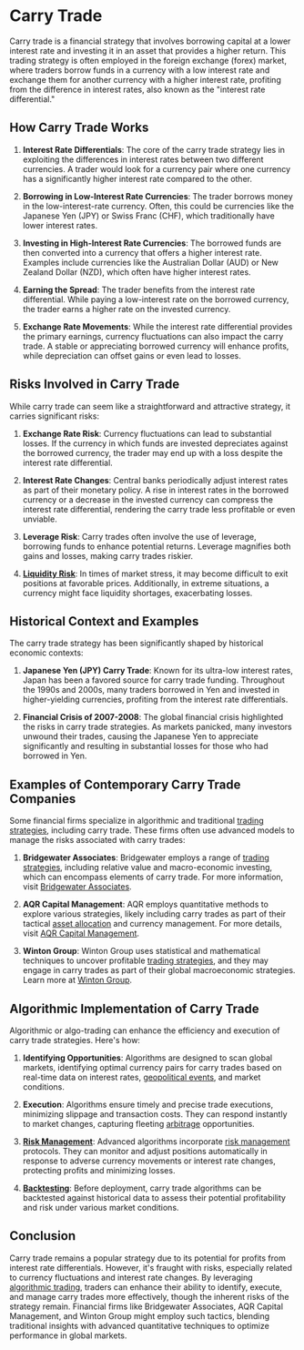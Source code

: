 # Carry Trade

Carry trade is a financial strategy that involves borrowing capital at a lower interest rate and investing it in an asset that provides a higher return. This trading strategy is often employed in the foreign exchange (forex) market, where traders borrow funds in a currency with a low interest rate and exchange them for another currency with a higher interest rate, profiting from the difference in interest rates, also known as the "interest rate differential."

## How Carry Trade Works

1. **Interest Rate Differentials**: The core of the carry trade strategy lies in exploiting the differences in interest rates between two different currencies. A trader would look for a currency pair where one currency has a significantly higher interest rate compared to the other.

2. **Borrowing in Low-Interest Rate Currencies**: The trader borrows money in the low-interest-rate currency. Often, this could be currencies like the Japanese Yen (JPY) or Swiss Franc (CHF), which traditionally have lower interest rates.

3. **Investing in High-Interest Rate Currencies**: The borrowed funds are then converted into a currency that offers a higher interest rate. Examples include currencies like the Australian Dollar (AUD) or New Zealand Dollar (NZD), which often have higher interest rates.

4. **Earning the Spread**: The trader benefits from the interest rate differential. While paying a low-interest rate on the borrowed currency, the trader earns a higher rate on the invested currency.

5. **Exchange Rate Movements**: While the interest rate differential provides the primary earnings, currency fluctuations can also impact the carry trade. A stable or appreciating borrowed currency will enhance profits, while depreciation can offset gains or even lead to losses.

## Risks Involved in Carry Trade

While carry trade can seem like a straightforward and attractive strategy, it carries significant risks:

1. **Exchange Rate Risk**: Currency fluctuations can lead to substantial losses. If the currency in which funds are invested depreciates against the borrowed currency, the trader may end up with a loss despite the interest rate differential.

2. **Interest Rate Changes**: Central banks periodically adjust interest rates as part of their monetary policy. A rise in interest rates in the borrowed currency or a decrease in the invested currency can compress the interest rate differential, rendering the carry trade less profitable or even unviable.

3. **Leverage Risk**: Carry trades often involve the use of leverage, borrowing funds to enhance potential returns. Leverage magnifies both gains and losses, making carry trades riskier.

4. **[Liquidity Risk](../l/liquidity_risk.md)**: In times of market stress, it may become difficult to exit positions at favorable prices. Additionally, in extreme situations, a currency might face liquidity shortages, exacerbating losses.

## Historical Context and Examples

The carry trade strategy has been significantly shaped by historical economic contexts:

1. **Japanese Yen (JPY) Carry Trade**: Known for its ultra-low interest rates, Japan has been a favored source for carry trade funding. Throughout the 1990s and 2000s, many traders borrowed in Yen and invested in higher-yielding currencies, profiting from the interest rate differentials.

2. **Financial Crisis of 2007-2008**: The global financial crisis highlighted the risks in carry trade strategies. As markets panicked, many investors unwound their trades, causing the Japanese Yen to appreciate significantly and resulting in substantial losses for those who had borrowed in Yen.

## Examples of Contemporary Carry Trade Companies

Some financial firms specialize in algorithmic and traditional [trading strategies](../t/trading_strategies.md), including carry trade. These firms often use advanced models to manage the risks associated with carry trades:

1. **Bridgewater Associates**: Bridgewater employs a range of [trading strategies](../t/trading_strategies.md), including relative value and macro-economic investing, which can encompass elements of carry trade. For more information, visit [Bridgewater Associates](https://www.bwater.com/).

2. **AQR Capital Management**: AQR employs quantitative methods to explore various strategies, likely including carry trades as part of their tactical [asset allocation](../a/asset_allocation.md) and currency management. For more details, visit [AQR Capital Management](https://www.aqr.com/).

3. **Winton Group**: Winton Group uses statistical and mathematical techniques to uncover profitable [trading strategies](../t/trading_strategies.md), and they may engage in carry trades as part of their global macroeconomic strategies. Learn more at [Winton Group](https://www.winton.com/).

## Algorithmic Implementation of Carry Trade

Algorithmic or algo-trading can enhance the efficiency and execution of carry trade strategies. Here's how:

1. **Identifying Opportunities**: Algorithms are designed to scan global markets, identifying optimal currency pairs for carry trades based on real-time data on interest rates, [geopolitical events](../g/geopolitical_events.md), and market conditions.

2. **Execution**: Algorithms ensure timely and precise trade executions, minimizing slippage and transaction costs. They can respond instantly to market changes, capturing fleeting [arbitrage](../a/arbitrage.md) opportunities.

3. **[Risk Management](../r/risk_management.md)**: Advanced algorithms incorporate [risk management](../r/risk_management.md) protocols. They can monitor and adjust positions automatically in response to adverse currency movements or interest rate changes, protecting profits and minimizing losses.

4. **[Backtesting](../b/backtesting.md)**: Before deployment, carry trade algorithms can be backtested against historical data to assess their potential profitability and risk under various market conditions.

## Conclusion

Carry trade remains a popular strategy due to its potential for profits from interest rate differentials. However, it's fraught with risks, especially related to currency fluctuations and interest rate changes. By leveraging [algorithmic trading](../a/algorithmic_trading.md), traders can enhance their ability to identify, execute, and manage carry trades more effectively, though the inherent risks of the strategy remain. Financial firms like Bridgewater Associates, AQR Capital Management, and Winton Group might employ such tactics, blending traditional insights with advanced quantitative techniques to optimize performance in global markets.